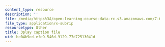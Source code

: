 ```yaml
---
content_type: resource
description: ''
file: /media/https%3A/open-learning-course-data-rc.s3.amazonaws.com/7-01sc-fundamentals-of-biology-fall-2011/be04b9edefe9546d912977d72513041d_nCBTC3-xsLM.vtt
file_type: application/x-subrip
resourcetype: Other
title: 3play caption file
uid: be04b9ed-efe9-546d-9129-77d72513041d
---
```

